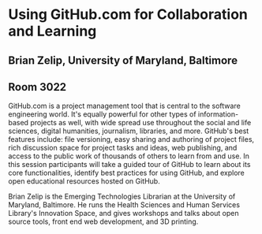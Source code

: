 # Using GitHub.com for Collaboration and Learning

## Brian Zelip, University of Maryland, Baltimore

## Room 3022

GitHub.com is a project management tool that is central to the software
engineering world. It's equally powerful for other types of information-based
projects as well, with wide spread use throughout the social and life sciences,
digital humanities, journalism, libraries, and more. GitHub's best features
include: file versioning, easy sharing and authoring of project files, rich
discussion space for project tasks and ideas, web publishing, and access to the
public work of thousands of others to learn from and use. In this session
participants will take a guided tour of GitHub to learn about its core
functionalities, identify best practices for using GitHub, and explore open
educational resources hosted on GitHub.

Brian Zelip is the Emerging Technologies Librarian at the University of
Maryland, Baltimore. He runs the Health Sciences and Human Services Library's
Innovation Space, and gives workshops and talks about open source tools, front
end web development, and 3D printing.​
